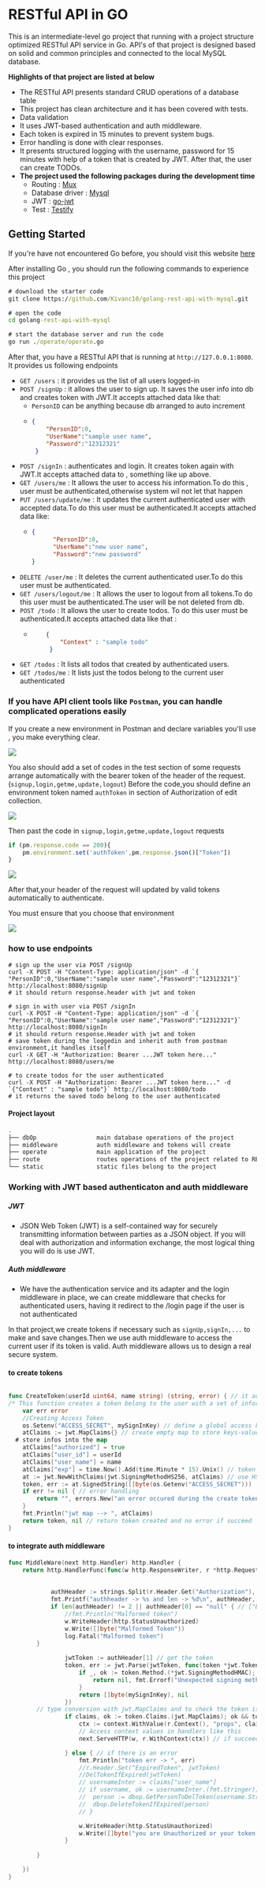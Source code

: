 # RESTful API in GO

This is an intermediate-level go project that running with a project structure optimized RESTful API service in Go. API's of that project is designed based on solid and common principles and connected to the local MySQL database.

<b>Highlights of that project are listed at below </b>
  - The RESTful API presents standard CRUD operations of a database table
  - This project has clean architecture and it has been covered with tests.
  - Data validation
  - It uses JWT-based authentication and auth middleware.
  - Each token is expired in 15 minutes to prevent system bugs.
  - Error handling is done with clear responses.
  - It presents structured logging with the username, password for 15 minutes with help of a token that is created by JWT. After that, the user can create TODOs. 
  - <b> The project used the following packages during the development time </b>
      - Routing : <a href="github.com/gorilla/mux">Mux</a>
      - Database driver : <a href="github.com/go-sql-driver/mysql">Mysql</a>
      - JWT : <a href="github.com/dgrijalva/jwt-go">go-jwt</a>
      - Test : <a href="github.com/stretchr/testify">Testify</a>

## Getting Started

If you're have not encountered Go before, you should visit this website <a target="_blank" href="https://golang.org/doc/install">here</a>

After installing Go , you should run the following commands to experience this project

```cmd
# download the starter code
git clone https://github.com/Kivanc10/golang-rest-api-with-mysql.git

# open the code
cd golang-rest-api-with-mysql

# start the database server and run the code
go run ./operate/operate.go
```
After that, you have a RESTful API that is running at `http://127.0.0.1:8080`. It provides us following endpoints
  - `GET /users` : it provides us the list of all users logged-in
  - `POST /signUp` : it allows the user to sign up. It saves the user info into db and creates token with JWT.It accepts attached data like that:
    - `PersonID` can be anything because db arranged to auto increment
    - ```JSON
      {
          "PersonID":0,
          "UserName":"sample user name",
          "Password":"12312321"
       }
      ```
  - `POST /signIn` : authenticates and login. It creates token again with JWT.It accepts attached data to , something like up above.
  - `GET /users/me` : It allows the user to access his information.To do this , user must be authenticated,otherwise system wil not let that happen
  - `PUT /users/update/me` : It updates the current authenticated user with accepted data.To do this user must be authenticated.It accepts attached data like:
      - ```JSON
        {
              "PersonID":0,
              "UserName":"new user name",
              "Password":"new password"
        }
        ```
  - `DELETE /user/me` : It deletes the current authenticated user.To do this user must be authenticated.
  - `GET /users/logout/me` : It allows the user to logout from all tokens.To do this user must be authenticated.The user will be not deleted from db.
  - `POST /todo` : It allows the user to create todos. To do this user must be authenticated.It accepts attached data like that :
      - ```JSON
            {
                "Context" : "sample todo"
             }
          ```
  - `GET /todos` : It lists all todos that created by authenticated users.
  - `GET /todos/me` : It lists just the todos belong to the current user authenticated


### If you have API client tools like `Postman`, you can handle complicated operations easily

If you create a new environment in Postman and declare variables you'll use , you make everything clear.

<img src = "./imgs/environment.png" />

You also should add a set of codes in the test section of some requests arrange automatically with the bearer token of the header of the request.(`signup,login,getme,update,logout`)
Before the code,you should define an environment token named `authToken` in section of Authorization of edit collection.

<img src = "./imgs/authToken.png" />

Then past the code in `signup,login,getme,update,logout` requests

```JavaScript
if (pm.response.code == 200){
    pm.environment.set('authToken',pm.response.json()["Token"])
}
```
<img src = "./imgs/testCode.png" />

After that,your header of the request will updated by valid tokens automatically to authenticate.

You must ensure that you choose that environment

<img src="./imgs/chooseEnvironment.png" />

### how to use endpoints
```
# sign up the user via POST /signUp
curl -X POST -H "Content-Type: application/json" -d `{ "PersonID":0,"UserName":"sample user name","Password":"12312321"}` http://localhost:8080/signUp
# it should return response.header with jwt and token

# sign in with user via POST /signIn
curl -X POST -H "Content-Type: application/json" -d `{ "PersonID":0,"UserName":"sample user name","Password":"12312321"}` http://localhost:8080/signIn
# it should return response.Header with jwt and token
# save token during the loggedin and inherit auth from postman environment,it handles itself
curl -X GET -H "Authorization: Bearer ...JWT token here..." http://localhost:8080/users/me

# to create todos for the user authenticated
curl -X POST -H "Authorization: Bearer ...JWT token here..." -d `{"Context" : "sample todo"}` http://localhost:8080/todo
# it returns the saved todo belong to the user authenticated
```

#### Project layout

```bash
.
├── dbOp                 main database operations of the project
├── middleware           auth middleware and tokens will create
├── operate              main application of the project
├── route                routes operations of the project related to RESTful api functions
└── static               static files belong to the project
```

### Working with JWT based authenticaton and auth middleware

##### JWT
  - JSON Web Token (JWT) is a self-contained way for securely transmitting information between parties as a JSON object. If you will deal with authorization and information exchange, the most logical thing you will do is use JWT.

##### Auth middleware
  - We have the authentication service and its adapter and the login middleware in place, we can create middleware that checks for authenticated users, having it redirect to the /login page if the user is not authenticated

In that project,we create tokens if necessary such as `signUp,signIn,...` to make and save changes.Then we use auth middleware to access the current user if its token is valid. Auth middleware allows us to design a real secure system.

#### to create tokens

```Go

func CreateToken(userId uint64, name string) (string, error) { // it accepts userId and username
/* This function creates a token belong to the user with a set of information. The created token will be expired in 15 minutes */
	var err error
	//Creating Access Token
	os.Setenv("ACCESS_SECRET", mySignInKey) // define a global access key
	atClaims := jwt.MapClaims{} // create empty map to store keys-values belong to the user
  # store infos into the map
	atClaims["authorized"] = true
	atClaims["user_id"] = userId
	atClaims["user_name"] = name
	atClaims["exp"] = time.Now().Add(time.Minute * 15).Unix() // token is valid for 15 minutes
	at := jwt.NewWithClaims(jwt.SigningMethodHS256, atClaims) // use HS256 algorithm
	token, err := at.SignedString([]byte(os.Getenv("ACCESS_SECRET")))
	if err != nil { // error handling
		return "", errors.New("an error occured during the create token")
	}
	fmt.Println("jwt map --> ", atClaims)
	return token, nil // return token created and no error if succeed
}
```

#### to integrate auth middleware

```Go
func MiddleWare(next http.Handler) http.Handler {
	return http.HandlerFunc(func(w http.ResponseWriter, r *http.Request) {
		
		 
			authHeader := strings.Split(r.Header.Get("Authorization"), "Bearer ") // split request header acc. to Bearer 
			fmt.Printf("authheader -> %s and len -> %d\n", authHeader, len(authHeader))
			if len(authHeader) != 2 || authHeader[0] == "null" { // ["Bearer ","Token..."],if it is not like that,there is an error there
				//fmt.Println("Malformed token")
				w.WriteHeader(http.StatusUnauthorized)
				w.Write([]byte("Malformed Token"))
				log.Fatal("Malformed token")
        }
			
				jwtToken := authHeader[1] // get the token
				token, err := jwt.Parse(jwtToken, func(token *jwt.Token) (interface{}, error) { // parse the token
					if _, ok := token.Method.(*jwt.SigningMethodHMAC); !ok {
						return nil, fmt.Errorf("Unexpected signing method: %v", token.Header["alg"])
					}
					return []byte(mySignInKey), nil
				})
        // type conversion with jwt.MapClaims and to check the token is valid
				if claims, ok := token.Claims.(jwt.MapClaims); ok && token.Valid { // if that token is valid
					ctx := context.WithValue(r.Context(), "props", claims) // props is context key
					// Access context values in handlers like this					
					next.ServeHTTP(w, r.WithContext(ctx)) // if succeed serve http with context

				} else { // if there is an error
					fmt.Println("token err -> ", err)
					//r.Header.Set("ExpiredToken", jwtToken)
					//DelTokenIfExpired(jwtToken)
					// usernameInter := claims["user_name"]
					// if username, ok := usernameInter.(fmt.Stringer); ok {
					// 	person := dbop.GetPersonToDelToken(username.String())
					// 	dbop.DeleteTokenIfExpired(person)
					// }

					w.WriteHeader(http.StatusUnauthorized)
					w.Write([]byte("you are Unauthorized or your token is expired"))
				}
			
		}

	})
}
```

